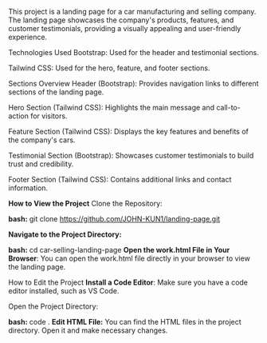 This project is a landing page for a car manufacturing and selling company. The landing page showcases the company's products, features, and customer testimonials, providing a visually appealing and user-friendly experience.

Technologies Used
Bootstrap: Used for the header and testimonial sections.

Tailwind CSS: Used for the hero, feature, and footer sections.

Sections Overview
Header (Bootstrap): Provides navigation links to different sections of the landing page.

Hero Section (Tailwind CSS): Highlights the main message and call-to-action for visitors.

Feature Section (Tailwind CSS): Displays the key features and benefits of the company's cars.

Testimonial Section (Bootstrap): Showcases customer testimonials to build trust and credibility.

Footer Section (Tailwind CSS): Contains additional links and contact information.

**How to View the Project**
Clone the Repository:

**bash:**
git clone https://github.com/JOHN-KUN1/landing-page.git

**Navigate to the Project Directory:**

**bash:**
cd car-selling-landing-page
**Open the work.html File in Your Browser**: You can open the work.html file directly in your browser to view the landing page.

How to Edit the Project
**Install a Code Editor**: Make sure you have a code editor installed, such as VS Code.

Open the Project Directory:

**bash:**
code .
**Edit HTML File:** You can find the HTML files in the project directory. Open it and make necessary changes.
